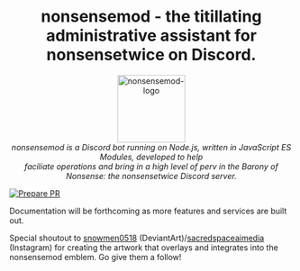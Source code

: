 <h1 align="center">nonsensemod - the titillating administrative assistant for nonsensetwice on Discord.</h1>

<p align="center">
  <img src="./assets/nonsensemod_emblem.png" alt="nonsensemod-logo" width="120px" height="120px"/>
  <br>
  <i>nonsensemod is a Discord bot running on Node.js, written in JavaScript ES Modules, developed to help
    <br> faciliate operations and bring in a high level of perv in the Barony of Nonsense: the nonsensetwice Discord server.</i>
  <br>
</p>

[![Prepare PR](https://github.com/nonsensetwice/nonsensemod/actions/workflows/pr-prep.yaml/badge.svg?branch=main)](https://github.com/nonsensetwice/nonsensemod/actions/workflows/pr-prep.yaml)

Documentation will be forthcoming as more features and services are built out.  
  
Special shoutout to [snowmen0518](https://deviantart.com/snowmen0518) (DeviantArt)/[sacredspaceaimedia](https://instagram.com/sacredspaceaimedia) (Instagram) for creating the artwork that overlays and integrates into the nonsensemod emblem. Go give them a follow!